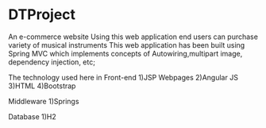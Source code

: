 # DTProject
An e-commerce website
Using this web application end users can purchase variety of musical instruments
This web application has been built using Spring MVC which implements concepts of Autowiring,multipart image, dependency injection, etc;

The technology used here in 
Front-end
     1)JSP Webpages
     2)Angular JS 
     3)HTML
     4)Bootstrap
     
Middleware
      1)Springs

Database
      1)H2
